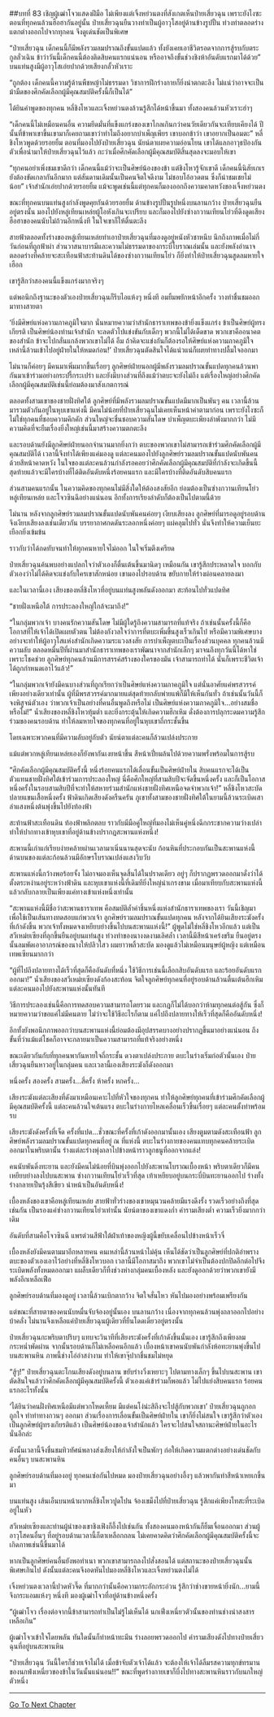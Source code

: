 ##บทที่ 83 เชิญผู้เฒ่าโจวแสดงฝีมือ
ไม่เพียงแต่เจิ้งหย่วนตงที่สังเกตเห็นป๋ายเสี่ยวฉุน เพราะยังไงซะตอนที่ทุกคนล้วนฮือฮากันอยู่นั้น ป๋ายเสี่ยวฉุนยืนวางท่าเป็นผู้อาวุโสอยู่ด้านข้างรูปปั้น ท่วงท่าตลอดร่างแตกต่างออกไปจากทุกคน จึงดูเด่นชัดเป็นพิเศษ

“ป๋ายเสี่ยวฉุน เด็กคนนี้ก็มีพลังรวมลมปราณถึงขั้นแปดแล้ว ทั้งยังเคยเอาชีวิตรอดจากการสู้รบกับตระกูลลั่วเฉิน ข้าว่าวันนี้เด็กคนนี้ต้องติดสิบคนแรกแน่นอน หรืออาจถึงขั้นช่วงชิงห้าอันดับแรกมาได้ด้วย” บนแท่นสูงมีผู้อาวุโสเอ่ยปากด้วยเสียงกลั้วหัวเราะ

“ถูกต้อง เด็กคนนี้ความรู้ด้านพืชหญ้าไม่ธรรมดา วิชาการฝึกร่างกายก็ยิ่งน่าตกตะลึง ไม่แน่ว่าอาจจะเป็นม้ามืดของศึกคัดเลือกผู้มีคุณสมบัติครั้งนี้ก็เป็นได้”

ได้ยินคำพูดของทุกคน หลี่ชิงโหวและเจิ้งหย่วนตงล้วนรู้สึกได้หน้าขึ้นมา ทั้งสองคนล้วนหัวเราะฮ่าๆ

“เด็กคนนี้ไม่เหมือนคนอื่น ความยึดมั่นที่แข็งแกร่งของเขาไกลเกินกว่าคนวัยเดียวกันจะเทียบเคียงได้ ปีนั้นที่ข้าพาเขาขึ้นเขามาก็เคยถามเขาว่าทำไมถึงอยากบำเพ็ญเพียร เขาบอกข้าว่า เขาอยากเป็นอมตะ” หลี่ชิงโหวพูดด้วยรอยยิ้ม ตอนที่มองไปยังป๋ายเสี่ยวฉุน นัยน์ตาเผยความอ่อนโยน เขาได้แลกอาวุธป้องกันตัวเพื่อนำมาให้ป๋ายเสี่ยวฉุนไว้แล้ว กะว่าเมื่อศึกคัดเลือกผู้มีคุณสมบัติสิ้นสุดลงจะมอบให้เขา

“ทุกคนอย่าเพิ่งชมเขาดีกว่า เด็กคนนี้แม้ว่าจะเป็นศิษย์น้องของข้า แต่ชิงโหวรู้จักเขาดี เด็กคนนี้นิสัยเกเร ยังต้องขัดเกลากันอีกมาก แต่สันดานเดิมนั้นเป็นคนจิตใจดีงาม ไม่ชอบโอ้อวดตน ซึ่งก็น่าชมเชยไม่น้อย” เจ้าสำนักเอ่ยปากด้วยรอยยิ้ม แม้จะพูดเช่นนี้แต่ทุกคนก็มองออกถึงความคาดหวังของเจิ้งหย่วนตง

ขณะที่ทุกคนบนแท่นสูงกำลังพูดคุยกันด้วยรอยยิ้ม ด้านข้างรูปปั้นรูปหนึ่งบนลานกว้าง ป๋ายเสี่ยวฉุนยืนอยู่ตรงนั้น มองไปยังหลู่เทียนเหล่ยผู้โอหังเกินจะเปรียบ และก็มองไปยังซ่างกวานเทียนโย่วที่ดึงดูดเสียงฮือฮาของคนนับไม่ถ้วนอีกหนึ่งที ในใจเขาก็ให้ตื่นตะลึง

สายฟ้าตลอดทั้งร่างของหลู่เทียนเหล่ยทำเอาป๋ายเสี่ยวฉุนที่มองดูอยู่หนังหัวชาหนึบ นึกถึงภาพเมื่อไม่กี่วันก่อนที่ถูกฟ้าผ่า ส่วนวาสนาบารมีและความไม่ธรรมดาของกระบี่โบราณเล่มนั้น และยังพลังอำนาจตลอดร่างที่คล้ายจะสะเทือนฟ้าสะท้านดินได้ของซ่างกวานเทียนโย่ว ก็ยิ่งทำให้ป๋ายเสี่ยวฉุนสูดลมหายใจเฮือก

เขารู้สึกว่าสองคนนี้แข็งแกร่งมากจริงๆ

แต่พอนึกถึงฐานะของตัวเองป๋ายเสี่ยวฉุนก็รีบไอแห้งๆ หนึ่งที อมยิ้มพยักหน้าอีกครั้ง วางท่าชื่นชมออกมาทางสายตา

‘ยิ่งมีศิษย์แห่งความภาคภูมิใจมาก นั่นหมายความว่าสำนักธาราเทพของข้ายิ่งแข็งแกร่ง ข้าเป็นศิษย์ผู้ทรงเกียรติ เป็นศิษย์น้องท่านเจ้าสำนัก จะลดตัวไปแข่งขันกับเด็กๆ พวกนี้ไม่ได้เด็ดขาด พวกเขาคืออนาคตของสำนัก ข้าจะไปกลั่นแกล้งพวกเขาไม่ได้ อืม ถ้าคิดจะแข่งกันก็ต้องรอให้ศิษย์แห่งความภาคภูมิใจเหล่านี้ล้วนเข้าไปอยู่ฝ่ายในให้หมดก่อน!’ ป๋ายเสี่ยวฉุนตัดสินใจได้แน่วแน่ก็เผยท่าทางปลื้มใจออกมา

ไม่นานก็ค่อยๆ มีคนมาเพิ่มมากขึ้นเรื่อยๆ ลูกศิษย์ฝ่ายนอกผู้มีพลังรวมลมปราณขั้นแปดทุกคนล้วนพากันมาเข้าร่วมอย่างกระปรี้กระเปร่า และยังมีบางส่วนที่ถึงแม้ว่าตบะจะยังไม่ถึง แต่เรื่องใหญ่อย่างศึกคัดเลือกผู้มีคุณสมบัติเช่นนี้ย่อมต้องมาสังเกตการณ์

ตลอดทั้งสามเขาของชายฝั่งทิศใต้ ลูกศิษย์ที่มีพลังรวมลมปราณขั้นแปดมีมากเป็นพันๆ คน เวลานี้ล้วนมารวมตัวกันอยู่ในหุบเขาแห่งนี้ มีคนไม่น้อยที่ป๋ายเสี่ยวฉุนไม่เคยเห็นหน้าค่าตามาก่อน เพราะยังไงซะก็ไม่ใช่ทุกคนที่ชอบความคึกคัก ส่วนใหญ่จะชื่นชอบความสันโดษ บำเพ็ญตบะเพียงลำพังมากกว่า ไม่มีความคิดที่จะยืมเรื่องยิ่งใหญ่เช่นนี้มาสร้างความตกตะลึง

และรอบด้านยังมีลูกศิษย์ฝ่ายนอกจำนวนมากยิ่งกว่า ตบะของพวกเขาไม่สามารถเข้าร่วมศึกคัดเลือกผู้มีคุณสมบัติได้ เวลานี้จึงทำได้เพียงแค่มองดู แต่ละคนมองไปยังลูกศิษย์รวมลมปราณขั้นแปดนับพันคนด้วยสีหน้าคาดหวัง ในใจของแต่ละคนล้วนกำลังรอคอยว่าศึกคัดเลือกผู้มีคุณสมบัติที่กำลังจะเกิดขึ้นนี้ สุดท้ายแล้วจะมีใครบ้างที่ได้ติดอันดับหนึ่งร้อยคนแรก และมีใครบ้างที่ติดอันดับสิบคนแรก

ส่วนสามคนแรกนั้น ในความคิดของทุกคนไม่มีสิ่งใดให้ต้องสงสัยอีก ย่อมต้องเป็นซ่างกวานเทียนโย่ว หลู่เทียนเหล่ย และโจวซินฉีอย่างแน่นอน อีกทั้งการเรียงลำดับก็ต้องเป็นไปตามนี้ด้วย

ไม่นาน หลังจากลูกศิษย์รวมลมปราณขั้นแปดนับพันคนค่อยๆ เงียบเสียงลง ลูกศิษย์ที่มารอดูอยู่รอบด้านจึงเงียบเสียงลงเช่นเดียวกัน บรรยากาศกดดันระลอกหนึ่งค่อยๆ แผ่คลุมไปทั่ว นั่นจึงทำให้ความเย็นยะเยือกยิ่งเข้มข้น

ราวกับว่าได้กดทับจนทำให้ทุกคนหายใจไม่ออก ในใจเริ่มตึงเครียด

ป๋ายเสี่ยวฉุนค้นพบอย่างแปลกใจว่าตัวเองก็ตื่นเต้นขึ้นมานิดๆ เหมือนกัน เขารู้สึกประหลาดใจ บอกกับตัวเองว่าไม่ได้คิดจะแข่งกับใครเขาสักหน่อย เขามองไปรอบด้าน ขยับกายให้ร่างผ่อนคลายลงมา

และในเวลานี้เอง เสียงของหลี่ชิงโหวที่อยู่บนแท่นสูงพลันดังออกมา สะท้อนไปทั่วแปดทิศ

“ชายฝั่งเหนือใต้ การประลองใหญ่ใกล้จะมาถึง!”

“ในกลุ่มพวกเจ้า บางคนรักความสันโดษ ไม่มีผู้ใดรู้ถึงความสามารถที่แท้จริง ถ้าเช่นนั้นครั้งนี้ก็คือโอกาสที่ให้เจ้าได้เปิดเผยตัวตน ไม่ต้องกังวลใจว่าการที่ตบะเพิ่มขึ้นสูงเร็วเกินไป หรือมีความพิเศษบางอย่างจะทำให้ผู้อาวุโสแห่งสำนักเกิดความระแวงสงสัย การบำเพ็ญตบะเป็นเรื่องส่วนบุคคล ทุกคนล้วนมีความลับ ตลอดหมื่นปีที่ผ่านมาสำนักธาราเทพของเราพัฒนาจากสำนักเล็กๆ มาจนถึงทุกวันนี้ได้หาใช่เพราะโชคช่วย ลูกศิษย์ทุกคนล้วนมีการสรรค์สร้างของใครของมัน เจ้าสามารถทำได้ นั่นก็เพราะชีวิตเจ้าได้ถูกกำหนดเอาไว้แล้ว!”

“ในกลุ่มพวกเจ้ายังมีคนบางส่วนที่ถูกเรียกว่าเป็นศิษย์แห่งความภาคภูมิใจ แต่นั่นอาศัยแค่พรสวรรค์เพียงอย่างเดียวเท่านั้น ผู้ที่มีพรสวรรค์มากมายแต่สุดท้ายกลับพ่ายแพ้ก็มีให้เห็นกันทั่ว ถ้าเช่นนั้นวันนี้ก็จงพิสูจน์ตัวเอง ว่าพวกเจ้าเป็นอย่างที่คนอื่นพูดถึงหรือไม่ เป็นศิษย์แห่งความภาคภูมิใจ...อย่างสมชื่อหรือไม่!” น้ำเสียงของหลี่ชิงโหวทุ้มต่ำ และยิ่งกระตุ้นให้เกิดความฮึกเหิม ดั่งต้องการปลุกระดมความรู้สึกร่วมของคนรอบด้าน ทำให้ลมหายใจของทุกคนที่อยู่ในหุบเขาถี่กระชั้นขึ้น

โดยเฉพาะพวกคนที่มีความลับอยู่กับตัว นัยน์ตาแต่ละคนก็ล้วนเปล่งประกาย

แม้แต่พวกหลู่เทียนเหล่ยเองก็ยังพากันเงยหน้าขึ้น สีหน้าเปี่ยมล้นไปด้วยความพรั่งพร้อมในการสู้รบ

“ศึกคัดเลือกผู้มีคุณสมบัติครั้งนี้ หนึ่งร้อยคนแรกได้เลื่อนขั้นเป็นศิษย์ฝ่ายใน สิบคนแรกจะได้เป็นตัวแทนชายฝั่งทิศใต้เข้าร่วมการประลองใหญ่ นี่คือศึกใหญ่ที่สามสิบปีจะจัดขึ้นหนึ่งครั้ง และก็เป็นโอกาสหนึ่งครั้งในรอบสามสิบปีที่จะทำให้สหายร่วมสำนักแห่งชายฝั่งทิศเหนือจดจำพวกเจ้า!” หลี่ชิงโหวสะบัดปลายแขนเสื้อหนึ่งครั้ง ฟ้าดินเกิดเสียงดังครืนครัน ภูเขาทั้งสามของชายฝั่งทิศใต้ในยามนี้ล้วนระเบิดเสาลำแสงหนึ่งต้นพุ่งขึ้นไปยังท้องฟ้า

สะท้านฟ้าสะเทือนดิน ท้องฟ้าพลิกตลบ ราวกับมีมือคู่ใหญ่ที่มองไม่เห็นคู่หนึ่งฉีกกระชากความว่างเปล่า ทำให้ปากทางเข้าหุบเขาที่อยู่ด้านข้างปรากฎสะพานแห่งหนึ่ง!

สะพานนี้เก่าแก่เรียบง่ายคล้ายผ่านเวลามาเนิ่นนานสุดจะนับ ก้อนหินที่ประกอบกันเป็นสะพานแห่งนี้ ด้านบนของแต่ละก้อนล้วนมีอักษรโบราณเปล่งแสงวิบวับ

สะพานแห่งนี้กว้างพอร้อยจั้ง ไม่อาจมองเห็นจุดสิ้นได้ในปราดเดียว อยู่ๆ ก็ปรากฏพรวดออกมาดั่งว่าได้ตั้งตระหง่านอยู่ระหว่างฟ้าดิน และหุบเขาแห่งนี้ที่เดิมทียิ่งใหญ่น่าเกรงขาม เมื่อมาเทียบกับสะพานแห่งนี้แล้วกลับกลายเป็นเพียงแค่ทางเข้าแห่งหนึ่งเท่านั้น

“สะพานแห่งนี้มีชื่อว่าสะพานธาราเทพ คือสมบัติล้ำค่าชิ้นหนึ่งแห่งสำนักธาราเทพของเรา วันนี้เชิญมาเพื่อใช้เป็นเส้นทางทดสอบแก่พวกเจ้า ลูกศิษย์รวมลมปราณขั้นแปดทุกคน หลังจากได้ยินเสียงระฆังครั้งที่เก้าดังขึ้น พวกเจ้าทั้งหมดจงเหยียบย่างขึ้นไปบนสะพานแห่งนี้!” ผู้พูดไม่ใช่หลี่ชิงโหวอีกแล้ว แต่เป็นสวีเหม่ยเซียงที่ลุกขึ้นยืนอยู่บนแท่นสูง ท่วงท่าของนางงดงามเลิศล้ำ เวลานี้มีสีหน้าเคร่งขรึม ยืนอยู่ตรงนั้นลมพัดเอาอาภรณ์ของนางให้ปลิวไสว ผมยาวพลิ้วสะบัด มองดูแล้วไม่เหมือนมนุษย์ผู้หญิง แต่เหมือนเทพเซียนมากกว่า

“ผู้ที่ไปถึงปลายทางได้เร็วที่สุดก็คืออันดับที่หนึ่ง ใช้วิธีการเช่นนี้เลือกสิบอันดับแรก และร้อยอันดับแรกออกมา!” น้ำเสียงของสวีเหม่ยเซียงดังก้องสะท้อน จิตใจลูกศิษย์ทุกคนที่อยู่รอบด้านล้วนตื่นเต้นฮึกเหิม แต่ละคนมองไปยังสะพานแห่งนั้นทันที

วิธีการประลองเช่นนี้คือการทดสอบความสามารถโดยรวม และกฎก็ไม่ได้บอกว่าห้ามทุกคนต่อสู้กัน ซึ่งก็หมายความว่าขอแค่ไม่มีคนตาย ไม่ว่าจะใช้วิธีอะไรก็ตาม แค่ไปถึงปลายทางให้เร็วที่สุดก็คืออันดับหนึ่ง!

อีกทั้งยังพอนึกภาพออกว่าบนสะพานแห่งนี้ย่อมต้องมีอุปสรรคบางอย่างปรากฏขึ้นมาอย่างแน่นอน ถึงขั้นที่ว่าแม้แต่โชคก็อาจจะกลายมาเป็นความสามารถที่แท้จริงอย่างหนึ่ง

ขณะเดียวกันกับที่ทุกคนพากันหายใจถี่กระชั้น ดวงตาเปล่งประกาย ตบะในร่างเริ่มก่อตัวนั้นเอง ป๋ายเสี่ยวฉุนยืนหาวอยู่ในกลุ่มคน และเวลานี้เองเสียงระฆังก็ดังออกมา

หนึ่งครั้ง สองครั้ง สามครั้ง...สี่ครั้ง ห้าครั้ง หกครั้ง...

เสียงระฆังแต่ละเสียงที่ดังมาเหมือนเคาะไปที่หัวใจของทุกคน ทำให้ลูกศิษย์ทุกคนที่เข้าร่วมศึกคัดเลือกผู้มีคุณสมบัติครั้งนี้ แต่ละคนล้วนใจเต้นแรง ตบะในร่างกายไหลเคลื่อนเร็วขึ้นเรื่อยๆ แต่ละคนตั้งท่าพร้อมรบ

เสียงระฆังดังครั้งที่เจ็ด ครั้งที่แปด...ชั่วขณะที่ครั้งที่เก้าดังออกมานั้นเอง เสียงตูมตามดังสะเทือนฟ้า ลูกศิษย์พลังรวมลมปราณขั้นแปดทุกคนที่อยู่ ณ ที่แห่งนี้ ตบะในร่างกายของคนแทบทุกคนคล้ายระเบิดออกมาในพริบตานั้น ร่างแต่ละร่างพุ่งถลาไปข้างหน้าราวลูกธนูที่ออกจากแล่ง!

คนนับพันดิ่งทะยาน และยังมีคนไม่น้อยที่บินพุ่งออกไปยังสะพานโบราณเบื้องหน้า พริบตาเดียวก็มีคนเหยียบย่างลงไปบนสะพาน ซ่างกวานเทียนโย่วเร็วที่สุด เท้าเหยียบอยู่บนกระบี่บินทะยานออกไป ร่างทั้งร่างกลายเป็นรุ้งสีเขียว นำหน้าเป็นอันดับหนึ่ง!

เบื้องหลังของเขาคือหลู่เทียนเหล่ย สายฟ้าทั่วร่างของเขาหมุนวนคล้ายมีแรงดึงรั้ง รวดเร็วอย่างถึงที่สุดเช่นกัน เป็นรองแค่ซ่างกวานเทียนโย่วเท่านั้น นัยน์ตาของเขาแดงก่ำ คำรามเสียงต่ำ ความเร็วยิ่งมากกว่าเดิม

อันดับที่สามคือโจวซินฉี แพรต่วนสีฟ้าใต้ฝ่าเท้าของหญิงผู้นี้ขยับเคลื่อนไปข้างหน้าเร็วจี๋

เบื้องหลังยังมีคนตามมาอีกหลายคน คนเหล่านี้ล้วนหน้าไม่คุ้น เห็นได้ชัดว่าเป็นลูกศิษย์ที่ปกติอำพรางตบะของตัวเองเอาไว้อย่างที่หลี่ชิงโหวบอก เวลานี้มีโอกาสมาถึง พวกเขาไม่จำเป็นต้องปกปิดอีกต่อไปจึงระเบิดพลังทั้งหมดออกมา แผล็บเดียวก็ทิ้งช่วงห่างกลุ่มคนเบื้องหลัง และยังดูออกด้วยว่าพวกเขายังมีพลังอีกเหลือเฟือ

ลูกศิษย์รอบด้านที่มองดูอยู่ เวลานี้ล้วนเบิกตากว้าง จิตใจสั่นไหว หันไปมองอย่างพร้อมเพรียงกัน

แต่ขณะที่สายตาของคนนับหมื่นจับจ้องอยู่นั้นเอง บนลานกว้าง เนื่องจากทุกคนล้วนพุ่งถลาออกไปอย่างบ้าคลั่ง ไม่นานจึงเหลือแค่ป๋ายเสี่ยวฉุนผู้เดียวที่ยืนโดดเดี่ยวอยู่ตรงนั้น

ป๋ายเสี่ยวฉุนกะพริบตาปริบๆ แทบจะวินาทีที่เสียงระฆังครั้งที่เก้าดังขึ้นนั้นเอง เขารู้สึกถึงเพียงลมกระหน่ำพัดผ่าน จากนั้นรอบด้านก็ไม่เหลือคนอีกแล้ว เบื้องหน้าเขาคนนับพันกำลังห้อทะยานพุ่งขึ้นไปบนสะพานหิน ภาพนี้ช่างโอ่อ่าสง่างาม ทำให้เขาจุ๊ปากชื่นชมไม่หยุด

“สู้ๆ!” ป๋ายเสี่ยวฉุนตะโกนเสียงดังอยู่บนลาน ขยับร่างวิ่งเหยาะๆ ไปตามทางเล็กๆ ขึ้นไปบนสะพาน เขาตัดสินใจแล้วว่าศึกคัดเลือกผู้มีคุณสมบัติครั้งนี้ ตัวเองแค่เข้าร่วมก็พอแล้ว ไม่ไปแย่งสิบคนแรก ร้อยคนแรกอะไรทั้งนั้น

‘ได้ยินว่าคนฝั่งทิศเหนือมีแต่พวกโหดเหี้ยม มีแต่คนโง่น่ะสิถึงจะไปสู้กับพวกเขา’ ป๋ายเสี่ยวฉุนถูกอกถูกใจ ทำท่าทางกวนๆ ออกมา ส่วนเรื่องการเลื่อนขั้นเป็นศิษย์ฝ่ายใน เขาก็ยิ่งไม่สนใจ เขารู้สึกว่าตัวเองเป็นลูกศิษย์ผู้ทรงเกียรติแล้ว เป็นศิษย์น้องของเจ้าสำนักแล้ว ใครจะไปสนใจสถานะศิษย์ฝ่ายในอะไรนั่นอีกล่ะ

ดังนั้นเวลานี้จึงชื่นชมทิวทัศน์พลางส่งเสียงให้กำลังใจเป็นพักๆ ก่อให้เกิดความแตกต่างอย่างเด่นชัดกับคนอื่นๆ บนสะพานหิน

ลูกศิษย์รอบด้านที่มองอยู่ ทุกคนเซ่อกันไปหมด มองป๋ายเสี่ยวฉุนอย่างอึ้งๆ แล้วพากันทำสีหน้าเหยเกขึ้นมา

บนแท่นสูง เส้นเอ็นบนหน้าผากหลี่ชิงโหวปูดโปน จ้องเขม็งไปที่ป๋ายเสี่ยวฉุน รู้สึกแค่เพียงโทสะที่ระเบิดอยู่ในหัว

สวีเหม่ยเซียงและท่านผู้นำของเขาชิงเฟิงก็อึ้งไปเช่นกัน ทั้งสองคนมองหน้ากันก็ยิ้มเจื่อนออกมา ส่วนผู้อาวุโสคนอื่นๆ ที่อยู่รอบด้านเวลานี้ก็ตาเหลือกถลน ไม่เคยคาดคิดว่าศึกคัดเลือกผู้มีคุณสมบัติครั้งนี้จะเกิดภาพเช่นนี้ขึ้นมาได้

หากเป็นลูกศิษย์คนอื่นยังพอทำเนา พวกเขาสามารถลงไปสั่งสอนได้ แต่สถานะของป๋ายเสี่ยวฉุนนั้นพิเศษเกินไป ดังนั้นแต่ละคนจึงอดหันไปมองหลี่ชิงโหวและเจิ้งหย่วนตงไม่ได้

เจิ้งหย่วนตงเวลานี้ปวดหัวจี๊ด ที่มากกว่านั้นคือความกระอักกระอ่วน รู้สึกว่าช่างขายหน้ายิ่งนัก...ยามนี้จึงกระแอมแห้งๆ หนึ่งที มองผู้เฒ่าโจวที่อยู่ด้านข้างหนึ่งครั้ง

“ผู้เฒ่าโจว เรื่องต่อจากนี้ข้าสามารถทำเป็นไม่รู้ไม่เห็นได้ นกเฟิ่งเหนี่ยวตัวนั้นของท่านช่างน่าสงสารเหลือเกิน”

ผู้เฒ่าโจวเข้าใจโดยพลัน ทันใดนั้นก็ทำหน้าทะมึน ร่างลอยพรวดออกไป คำรามเสียงดังไปทางป๋ายเสี่ยวฉุนที่อยู่บนสะพานหิน

“ป๋ายเสี่ยวฉุน วันนี้ใครก็ช่วยเจ้าไม่ได้ เมื่อข้าจับตัวเจ้าได้แล้ว จะต้องให้เจ้าได้ลิ้มรสความทุกข์ทรมานของนกฟ่งเหนี่ยวของข้าในวันนั้นแน่นอน!!” ขณะที่พูดร่างกายเขาก็บึ่งไปทางสะพานหินราวกับนกใหญ่ตัวหนึ่ง

---------


[Go To Next Chapter]( ./84.md)
